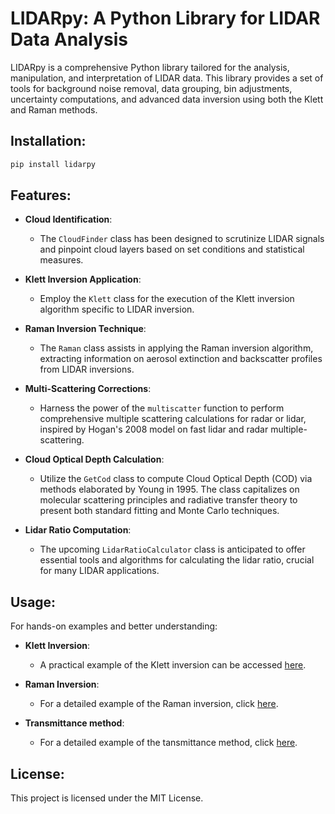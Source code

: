 # LIDARpy: A Python Library for LIDAR Data Analysis

LIDARpy is a comprehensive Python library tailored for the analysis, manipulation, and interpretation of LIDAR data. This library provides a set of tools for background noise removal, data grouping, bin adjustments, uncertainty computations, and advanced data inversion using both the Klett and Raman methods.

## Installation:

```python
pip install lidarpy
```

## Features:

- **Cloud Identification**: 
  - The `CloudFinder` class has been designed to scrutinize LIDAR signals and pinpoint cloud layers based on set conditions and statistical measures.
  
- **Klett Inversion Application**:
  - Employ the `Klett` class for the execution of the Klett inversion algorithm specific to LIDAR inversion.
  
- **Raman Inversion Technique**:
  - The `Raman` class assists in applying the Raman inversion algorithm, extracting information on aerosol extinction and backscatter profiles from LIDAR inversions.
  
- **Multi-Scattering Corrections**:
  - Harness the power of the `multiscatter` function to perform comprehensive multiple scattering calculations for radar or lidar, inspired by Hogan's 2008 model on fast lidar and radar multiple-scattering.

- **Cloud Optical Depth Calculation**:
  - Utilize the `GetCod` class to compute Cloud Optical Depth (COD) via methods elaborated by Young in 1995. The class capitalizes on molecular scattering principles and radiative transfer theory to present both standard fitting and Monte Carlo techniques.

- **Lidar Ratio Computation**:
  - The upcoming `LidarRatioCalculator` class is anticipated to offer essential tools and algorithms for calculating the lidar ratio, crucial for many LIDAR applications.

## Usage:

For hands-on examples and better understanding:

- **Klett Inversion**: 
  - A practical example of the Klett inversion can be accessed [here](https://colab.research.google.com/drive/1adUcYvsfHEO-ncbU-AaVtlIaqZSRMHv4?usp=sharing).
  
- **Raman Inversion**:
  - For a detailed example of the Raman inversion, click [here](https://colab.research.google.com/drive/1JdSv8H25krw-dEjKL9COnPCeiDDV4mIp?usp=sharing).
 
- **Transmittance method**:
  - For a detailed example of the tansmittance method, click [here](https://colab.research.google.com/drive/14ERNR1mqINw04KMRrZXKHyl8zDfg34eg?usp=sharing).


## License:

This project is licensed under the MIT License.
